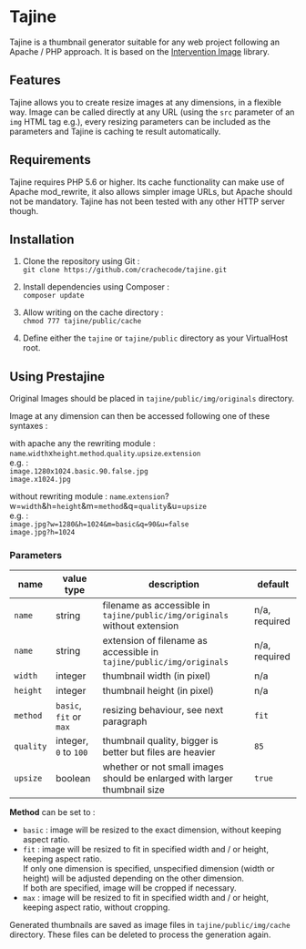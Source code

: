 Tajine
==========

Tajine is a thumbnail generator suitable for any web project following an Apache / PHP approach. It is based on the [Intervention Image](https://github.com/Intervention/image) library.

## Features

Tajine allows you to create resize images at any dimensions, in a flexible way.
Image can be called directly at any URL (using the ```src``` parameter of an ```img``` HTML tag e.g.), every resizing parameters can be included as the parameters and Tajine is caching te result automatically.

## Requirements

Tajine requires PHP 5.6 or higher. Its cache functionality can make use of Apache mod_rewrite, it also allows simpler image URLs, but Apache should not be mandatory. Tajine has not been tested with any other HTTP server though.

## Installation

 1. Clone the repository using Git :  
 `git clone https://github.com/crachecode/tajine.git`

 2. Install dependencies using Composer :  
 `composer update`

 3. Allow writing on the cache directory :  
 `chmod 777 tajine/public/cache`

 4. Define either the ```tajine``` or ```tajine/public``` directory as your VirtualHost root.

## Using Prestajine

Original Images should be placed in ```tajine/public/img/originals``` directory.

Image at any dimension can then be accessed following one of these syntaxes :

with apache any the rewriting module :
```name```.```width```x```height```.```method```.```quality```.```upsize```.```extension```  
e.g. :  
`image.1280x1024.basic.90.false.jpg`  
`image.x1024.jpg`

without rewriting module :
```name```.```extension```?w=```width```&h=```height```&m=```method```&q=```quality```&u=```upsize```  
e.g. :  
`image.jpg?w=1280&h=1024&m=basic&q=90&u=false`  
`image.jpg?h=1024`

### Parameters

| name          | value type                          | description                                                                   | default       |
| ---           | ---                                 | ---                                                                           | ---           |
| ```name```    | string                              | filename as accessible in ```tajine/public/img/originals``` without extension | n/a, required |
| ```name```    | string                              | extension of filename as accessible in ```tajine/public/img/originals```      | n/a, required |
| ```width```   | integer                             | thumbnail width (in pixel)                                                    | n/a           |
| ```height```  | integer                             | thumbnail height (in pixel)                                                   | n/a           |
| ```method```  | ```basic```, ```fit``` or ```max``` | resizing behaviour, see next paragraph                                        | ```fit```     |
| ```quality``` | integer, ```0``` to ```100```       | thumbnail quality, bigger is better but files are heavier                     | ```85```      |
| ```upsize```  | boolean                             | whether or not small images should be enlarged with larger thumbnail size     | ```true```    |

**Method** can be set to :
* `basic` : image will be resized to the exact dimension, without keeping aspect ratio.
* `fit` : image will be resized to fit in specified width and / or height, keeping aspect ratio.  
If only one dimension is specified, unspecified dimension (width or height) will be adjusted depending on the other dimension.  
If both are specified, image will be cropped if necessary.
* `max` : image will be resized to fit in specified width and / or height, keeping aspect ratio, without cropping.

Generated thumbnails are saved as image files in ```tajine/public/img/cache``` directory. These files can be deleted to process the generation again.
